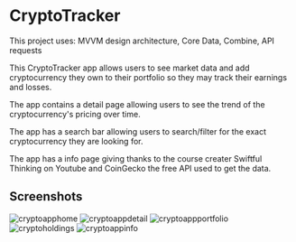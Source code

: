 # CryptoTracker
 
 This project uses: MVVM design architecture, Core Data, Combine, API requests
 
 This CryptoTracker app allows users to see market data and add cryptocurrency they own to their portfolio so they may track their earnings and losses.
 
 The app contains a detail page allowing users to see the trend of the cryptocurrency's pricing over time.
 
 The app has a search bar allowing users to search/filter for the exact cryptocurrency they are looking for.
 
 The app has a info page giving thanks to the course creater Swiftful Thinking on Youtube and CoinGecko the free API used to get the data.
 
 ## Screenshots
 
 ![cryptoapphome](https://user-images.githubusercontent.com/80714610/171273086-6c259210-d622-4e86-a6c3-ec5574ad371c.png)
![cryptoappdetail](https://user-images.githubusercontent.com/80714610/171273108-81b43dca-59f6-4612-bdcf-519b848f76e7.png)
![cryptoappportfolio](https://user-images.githubusercontent.com/80714610/171273137-f9f5dd4c-13f2-43b1-b788-de6a0a03753a.png)
![cryptoholdings](https://user-images.githubusercontent.com/80714610/171273144-701f39ab-262a-4e58-b65d-8387a6eaecfd.png)
![cryptoappinfo](https://user-images.githubusercontent.com/80714610/171273164-655b6c21-109c-45bc-a407-3bae82e8546a.png)
